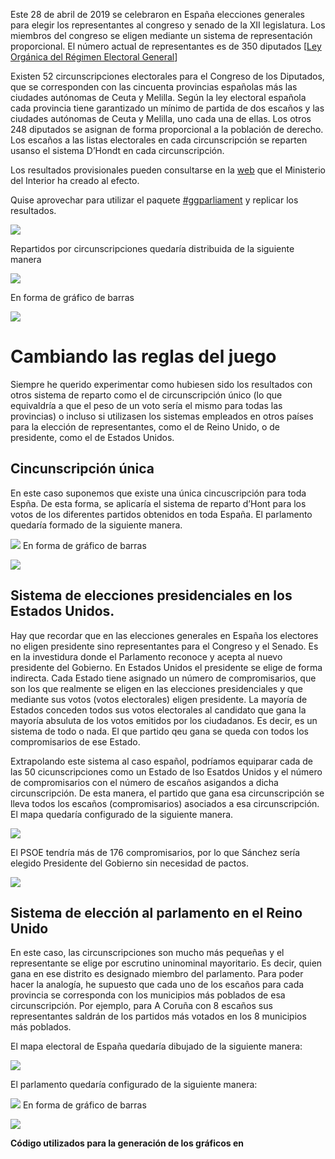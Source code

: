 Este 28 de abril de 2019 se celebraron en España elecciones generales
para elegir los representantes al congreso y senado de la XII
legislatura. Los miembros del congreso se eligen mediante un sistema de
representación proporcional. El número actual de representantes es de
350 diputados \[[Ley Orgánica del Régimen Electoral
General](https://es.wikipedia.org/wiki/Legislaci%C3%B3n_electoral_espa%C3%B1ola)\]

Existen 52 circunscripciones electorales para el Congreso de los
Diputados, que se corresponden con las cincuenta provincias españolas
más las ciudades autónomas de Ceuta y Melilla. Según la ley electoral
española cada provincia tiene garantizado un mínimo de partida de dos
escaños y las ciudades autónomas de Ceuta y Melilla, uno cada una de
ellas. Los otros 248 diputados se asignan de forma proporcional a la
población de derecho. Los escaños a las listas electorales en cada
circunscripción se reparten usanso el sistema D’Hondt en cada
circunscripción.

Los resultados provisionales pueden consultarse en la
[web](https://resultados.eleccionesgenerales19.es/Congreso/Total-nacional/0/es)
que el Ministerio del Interior ha creado al efecto.

Quise aprovechar para utilizar el paquete
[\#ggparliament](https://github.com/RobWHickman/ggparliament) y replicar
los resultados.

 
![](elecciones_md_files/figure-markdown_github/unnamed-chunk-1-1.png)

 
Repartidos por circunscripciones quedaría distribuida de la siguiente
manera


<img src="elecciones_md_files/figure-markdown_github/unnamed-chunk-3-1.png" style="display: block; margin: auto;" />

En forma de gráfico de barras

![](elecciones_md_files/figure-markdown_github/unnamed-chunk-4-1.png)

Cambiando las reglas del juego
==============================

Siempre he querido experimentar como hubiesen sido los resultados con
otros sistema de reparto como el de circunscripción único (lo que
equivaldría a que el peso de un voto sería el mismo para todas las
provincias) o incluso si utilizasen los sistemas empleados en otros
países para la elección de representantes, como el de Reino Unido, o de
presidente, como el de Estados Unidos.

Cincunscripción única
---------------------

En este caso suponemos que existe una única cincuscripción para toda
Espña. De esta forma, se aplicaría el sistema de reparto d’Hont para los
votos de los diferentes partidos obtenidos en toda España. El parlamento
quedaría formado de la siguiente manera.

![](elecciones_md_files/figure-markdown_github/unnamed-chunk-5-1.png) En
forma de gráfico de barras

![](elecciones_md_files/figure-markdown_github/unnamed-chunk-6-1.png)

## Sistema de elecciones presidenciales en los Estados Unidos.

Hay que recordar que en las elecciones generales en España los electores
no eligen presidente sino representantes para el Congreso y el Senado.
Es en la investidura donde el Parlamento reconoce y acepta al nuevo
presidente del Gobierno. En Estados Unidos el presidente se elige de
forma indirecta. Cada Estado tiene asignado un número de compromisarios,
que son los que realmente se eligen en las elecciones presidenciales y
que mediante sus votos (votos electorales) eligen presidente. La mayoría
de Estados conceden todos sus votos electorales al candidato que gana la
mayoría absuluta de los votos emitidos por los ciudadanos. Es decir, es
un sistema de todo o nada. El que partido qeu gana se queda con todos
los compromisarios de ese Estado.

Extrapolando este sistema al caso español, podríamos equiparar cada de
las 50 cicunscripciones como un Estado de lso Esatdos Unidos y el número
de compromisarios con el número de escaños asigandos a dicha
circunscripción. De esta manera, el partido que gana esa circunscripción
se lleva todos los escaños (compromisarios) asociados a esa
circunscripción. El mapa quedaría configurado de la siguiente manera.



<img src="elecciones_md_files/figure-markdown_github/unnamed-chunk-7-1.png" style="display: block; margin: auto;" />

El PSOE tendría más de 176 compromisarios, por lo que Sánchez sería
elegido Presidente del Gobierno sin necesidad de pactos.

![](elecciones_md_files/figure-markdown_github/unnamed-chunk-8-1.png)

Sistema de elección al parlamento en el Reino Unido
---------------------------------------------------

En este caso, las circunscripciones son mucho más pequeñas y el
representante se elige por escrutino uninominal mayoritario. Es decir,
quien gana en ese distrito es designado miembro del parlamento. Para
poder hacer la analogía, he supuesto que cada uno de los escaños para
cada provincia se corresponda con los municipios más poblados de esa
circunscripción. Por ejemplo, para A Coruña con 8 escaños sus
representantes saldrán de los partidos más votados en los 8 municipios
más poblados.

El mapa electoral de España quedaría dibujado de la siguiente manera:



<img src="elecciones_md_files/figure-markdown_github/unnamed-chunk-9-1.png" style="display: block; margin: auto;" />

El parlamento quedaría configurado de la siguiente manera:



![](elecciones_md_files/figure-markdown_github/unnamed-chunk-10-1.png)
En forma de gráfico de barras



![](elecciones_md_files/figure-markdown_github/unnamed-chunk-11-1.png)

**Código utilizados para la generación de los gráficos en [](https://github.com/chrglez/elecciones2019/blob/master/elecciones.Rmd)**
